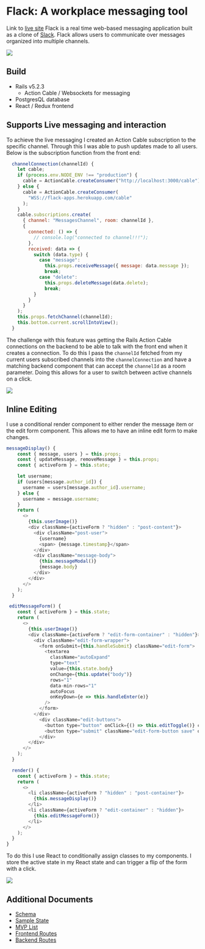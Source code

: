 # Flack: A workplace messaging tool

Link to [live site](https://flack-apps.herokuapp.com/)
Flack is a real time web-based messaging application built as a clone of [Slack](https://slack.com/). Flack allows users to communicate over messages organized into multiple channels.

![](https://s3-us-west-1.amazonaws.com/flack-app/img/flack-logo.png)

## Build
* Rails v5.2.3
  * Action Cable / Websockets for messaging
* PostgresQL database
* React / Redux frontend

## Supports Live messaging and interaction
To achieve the live messaging I created an Action Cable subscription to the specific channel. Through this I was able to push updates made to all users. Below is the subscription function from the front end:

```js
  channelConnection(channelId) {
    let cable;
    if (process.env.NODE_ENV !== "production") {
      cable = ActionCable.createConsumer("http://localhost:3000/cable");
    } else {
      cable = ActionCable.createConsumer(
        "WSS://flack-apps.herokuapp.com/cable"
      );
    }
    cable.subscriptions.create(
      { channel: "MessagesChannel", room: channelId },
      {
        connected: () => {
          // console.log("connected to channel!!!");
        },
        received: data => {
          switch (data.type) {
            case "message":
              this.props.receiveMessage({ message: data.message });
              break;
            case "delete":
              this.props.deleteMessage(data.delete);
              break;
          }
        }
      }
    );
    this.props.fetchChannel(channelId);
    this.bottom.current.scrollIntoView();
  }
```
The challenge with this feature was getting the Rails Action Cable connections on the backend to be able to talk with the front end when it creates a connection. To do this I pass the `channelId` fetched from my current users subscribed channels into the `channelConnection` and have a matching backend component that can accept the `channelId` as a room parameter. Doing this allows for a user to switch between active channels on a click.

![](https://s3-us-west-1.amazonaws.com/flack-app/img/CleanDrearyAsianlion.gif)

## Inline Editing
I use a conditional render component to either render the message item or the edit form component. This allows me to have an inline edit form to make changes.

```js
messageDisplay() {
    const { message, users } = this.props;
    const { updateMessage, removeMessage } = this.props;
    const { activeForm } = this.state;

    let username;
    if (users[message.author_id]) {
      username = users[message.author_id].username;
    } else {
      username = message.username;
    }
    return (
      <>
        {this.userImage()}
        <div className={activeForm ? "hidden" : "post-content"}>
          <div className="post-user">
            {username}
            <span> {message.timestamp}</span>
          </div>
          <div className="message-body">
            {this.messageModal()}
            {message.body}
          </div>
        </div>
      </>
    );
  }

 editMessageForm() {
    const { activeForm } = this.state;
    return (
      <>
        {this.userImage()}
        <div className={activeForm ? "edit-form-container" : "hidden"}>
          <div className="edit-form-wrapper">
            <form onSubmit={this.handleSubmit} className="edit-form">
              <textarea
                className="autoExpand"
                type="text"
                value={this.state.body}
                onChange={this.update("body")}
                rows="1"
                data-min-rows="1"
                autoFocus
                onKeyDown={e => this.handleEnter(e)}
              />
            </form>
          </div>
            <div className="edit-buttons">
              <button type="button" onClick={() => this.editToggle()} className="edit-form-button">Cancel</button>
              <button type="submit" className="edit-form-button save" onClick={() => this.handleSubmit()}>Save Changes</button>
            </div>
        </div>
      </>
    );
  }

  render() {
    const { activeForm } = this.state;
    return (
      <>
        <li className={activeForm ? "hidden" : "post-container"}>
          {this.messageDisplay()}
        </li>
        <li className={activeForm ? "edit-container" : "hidden"}>
          {this.editMessageForm()}
        </li>
      </>
    );
  }
}
```
To do this I use React to conditionally assign classes to my components. I store the active state in my React state and can trigger a flip of the form with a click. 

![](https://s3-us-west-1.amazonaws.com/flack-app/img/edits.gif)

## Additional Documents
* [Schema](https://github.com/ahamacher/Flack/wiki/Database-Schema)
* [Sample State](https://github.com/ahamacher/Flack/wiki/Sample-State)
* [MVP List](https://github.com/ahamacher/Flack/wiki/MVP-List)
* [Frontend Routes](https://github.com/ahamacher/Flack/wiki/Frontend-Routes)
* [Backend Routes](https://github.com/ahamacher/Flack/wiki/Backend-Routes)
